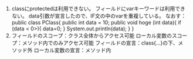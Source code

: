 1.  classにprotectedは利用できない。
    フィールドにvarキーワードは利用できない。
    data引数が宣言したので、IF文の中のvarを重複している。
    なおす：
        public class PClass{
            public int data = 10;
            public void hoge (int data){
                if (data < 0>){
                    data=0;
                }
                System.out.println(data);
            }
        }
2.  フィールドのスコープ：クラス全体からアクセス可能
    ローカル変数のスコープ：メソッド内でのみアクセス可能
    フィールドの宣言：class{...}の下、メソッド外
    ローカル変数の宣言：メソッド内